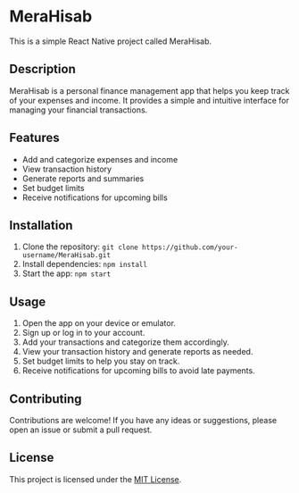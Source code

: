 # MeraHisab

This is a simple React Native project called MeraHisab.

## Description

MeraHisab is a personal finance management app that helps you keep track of your expenses and income. It provides a simple and intuitive interface for managing your financial transactions.

## Features

- Add and categorize expenses and income
- View transaction history
- Generate reports and summaries
- Set budget limits
- Receive notifications for upcoming bills

## Installation

1. Clone the repository: `git clone https://github.com/your-username/MeraHisab.git`
2. Install dependencies: `npm install`
3. Start the app: `npm start`

## Usage

1. Open the app on your device or emulator.
2. Sign up or log in to your account.
3. Add your transactions and categorize them accordingly.
4. View your transaction history and generate reports as needed.
5. Set budget limits to help you stay on track.
6. Receive notifications for upcoming bills to avoid late payments.

## Contributing

Contributions are welcome! If you have any ideas or suggestions, please open an issue or submit a pull request.

## License

This project is licensed under the [MIT License](https://opensource.org/licenses/MIT).
